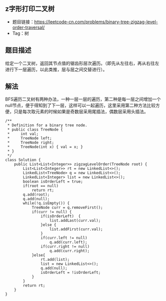 ## z字形打印二叉树

- 题目链接：https://leetcode-cn.com/problems/binary-tree-zigzag-level-order-traversal/
- Tag：树

## 题目描述
给定一个二叉树，返回其节点值的锯齿形层次遍历。（即先从左往右，再从右往左进行下一层遍历，以此类推，层与层之间交替进行）。

## 解法
BFS遍历二叉树有两种办法，一种一层一层的遍历，第二种是每一层之间增加一个null节点，便于得知到了下一层，这样可以一起遍历，这里采用第二种方法比较方便，只是每次取元素的时候如果是奇数层采用尾插法，偶数层采用头插法。
```
/**
 * Definition for a binary tree node.
 * public class TreeNode {
 *     int val;
 *     TreeNode left;
 *     TreeNode right;
 *     TreeNode(int x) { val = x; }
 * }
 */
class Solution {
    public List<List<Integer>> zigzagLevelOrder(TreeNode root) {
        List<List<Integer>> rt = new LinkedList<>();
        LinkedList<TreeNode> q = new LinkedList<>();
        LinkedList<Integer> list = new LinkedList<>();
        boolean isOrderLeft = true;
        if(root == null)
            return rt;
        q.add(root);
        q.add(null);
        while(!q.isEmpty()) {
            TreeNode curr = q.removeFirst();
            if(curr != null) {
                if(isOrderLeft)  {
                    list.addLast(curr.val);
                }else {
                    list.addFirst(curr.val);
                }
                if(curr.left != null)
                    q.add(curr.left);
                if(curr.right != null) 
                    q.add(curr.right);
            }else{
                rt.add(list);
                list = new LinkedList<>();
                q.add(null);
                isOrderLeft = !isOrderLeft;
            }
        }
        return rt;
    }
}
```
